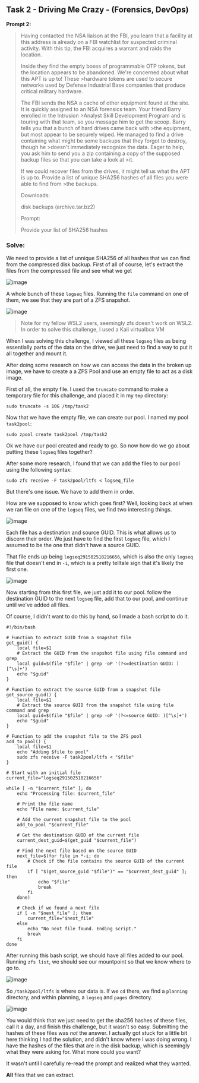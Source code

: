 ## Task 2 - Driving Me Crazy - (Forensics, DevOps)

**Prompt 2:**

>Having contacted the NSA liaison at the FBI, you learn that a facility at this address is already on a FBI watchlist for suspected criminal activity.
>With this tip, the FBI acquires a warrant and raids the location.
>
>Inside they find the empty boxes of programmable OTP tokens, but the location appears to be abandoned. We're concerned about what this APT is up to! These >hardware tokens are used to secure networks used by Defense Industrial Base companies that produce critical military hardware.
>
>The FBI sends the NSA a cache of other equipment found at the site. It is quickly assigned to an NSA forensics team. Your friend Barry enrolled in the Intrusion >Analyst Skill Development Program and is touring with that team, so you message him to get the scoop. Barry tells you that a bunch of hard drives came back with >the equipment, but most appear to be securely wiped. He managed to find a drive containing what might be some backups that they forgot to destroy, though he >doesn't immediately recognize the data. Eager to help, you ask him to send you a zip containing a copy of the supposed backup files so that you can take a look at >it.
>
>If we could recover files from the drives, it might tell us what the APT is up to. Provide a list of unique SHA256 hashes of all files you were able to find from >the backups.
>
>Downloads:
>
>disk backups (archive.tar.bz2)
>
>Prompt:
>
>Provide your list of SHA256 hashes

### Solve:

We need to provide a list of unnique SHA256 of all hashes that we can find from the compressed disk backup. First of all of course, let's extract the files from the compressed file and see what we get

![image](https://github.com/user-attachments/assets/8238973b-17d9-4248-af7b-227e53e31eb5)

A whole bunch of these `logseq` files. Running the `file` command on one of them, we see that they are part of a ZFS snapshot. 

![image](https://github.com/user-attachments/assets/7dedd90d-0032-4933-9e6e-525947bc2cf4)

>Note for my fellow WSL2 users, seemingly zfs doesn't work on WSL2. In order to solve this challenge, I used a Kali virtualbox VM

When I was solving this challenge, I viewed all these `logseq` files as being essentially parts of the data on the drive, we just need to find a way to put it all together and mount it. 

After doing some research on how we can access the data in the broken up image, we have to create a a ZFS Pool and use an empty file to act as a disk image. 

First of all, the empty file. I used the `truncate` command to make a temporary file for this challenge, and placed it in my `tmp` directory:

`sudo truncate -s 10G /tmp/task2`

Now that we have the empty file, we can create our pool. I named my pool `task2pool`:

`sudo zpool create task2pool /tmp/task2`

Ok we have our pool created and ready to go. So now how do we go about putting these `logseq` files together?

After some more research, I found that we can add the files to our pool using the following syntax:

`sudo zfs receive -F task2pool/ltfs < logseq_file`

But there's one issue. We have to add them in order. 

How are we supposed to know which goes first? Well, looking back at when we ran file on one of the `logseq` files, we find two interesting things. 

![image](https://github.com/user-attachments/assets/8710e057-96e6-4732-b552-a9e968b0e4fa)

Each file has a destination and source GUID. This is what allows us to discern their order. We just have to find the first `logseq` file, which I assumed to be the one that didn't have a source GUID. 

That file ends up being `logseq291502518216656`, which is also the only `logseq` file that doesn't end in `-i`, which is a pretty telltale sign that it's likely the first one. 

![image](https://github.com/user-attachments/assets/f9091675-d7eb-492b-93d5-b87dc02a770b)

Now starting from this first file, we just add it to our pool. follow the destination GUID to the next `logseq` file, add that to our pool, and continue until we've added all files. 

Of course, I didn't want to do this by hand, so I made a bash script to do it. 

```
#!/bin/bash

# Function to extract GUID from a snapshot file
get_guid() {
    local file=$1
    # Extract the GUID from the snapshot file using file command and grep
    local guid=$(file "$file" | grep -oP '(?<=destination GUID: )[^\s]+')
    echo "$guid"
}

# Function to extract the source GUID from a snapshot file
get_source_guid() {
    local file=$1
    # Extract the source GUID from the snapshot file using file command and grep
    local guid=$(file "$file" | grep -oP '(?<=source GUID: )[^\s]+')
    echo "$guid"
}

# Function to add the snapshot file to the ZFS pool
add_to_pool() {
    local file=$1
    echo "Adding $file to pool"
    sudo zfs receive -F task2pool/ltfs < "$file"
}

# Start with an initial file
current_file="logseq291502518216656"

while [ -n "$current_file" ]; do
    echo "Processing file: $current_file"
    
    # Print the file name
    echo "File name: $current_file"
    
    # Add the current snapshot file to the pool
    add_to_pool "$current_file"
    
    # Get the destination GUID of the current file
    current_dest_guid=$(get_guid "$current_file")
    
    # Find the next file based on the source GUID
    next_file=$(for file in *-i; do
        # Check if the file contains the source GUID of the current file
        if [ "$(get_source_guid "$file")" == "$current_dest_guid" ]; then
            echo "$file"
            break
        fi
    done)
    
    # Check if we found a next file
    if [ -n "$next_file" ]; then
        current_file="$next_file"
    else
        echo "No next file found. Ending script."
        break
    fi
done
```

After running this bash script, we should have all files added to our pool. Running `zfs list`, we should see our mountpoint so that we know where to go to. 

![image](https://github.com/user-attachments/assets/5d0c0712-6783-4777-bc34-92e5c94f0add)

So `/task2pool/ltfs` is where our data is. If we `cd` there, we find a `planning` directory, and within planning, a `logseq` and `pages` directory. 

![image](https://github.com/user-attachments/assets/7494b3f4-ad2b-4660-9de4-457b7a364bc4)

You would think that we just need to get the sha256 hashes of these files, call it a day, and finish this challenge, but it wasn't so easy. Submitting the hashes of these files was *not* the answer. I actually got stuck for a little bit here thinking I had the solution, and didn't know where I was doing wrong. I have the hashes of the files that are in the disk backup, which is seemingly what they were asking for. What more could you want?

It wasn't until I carefully re-read the prompt and realized what they wanted. 

**All** files that we can extract. 

